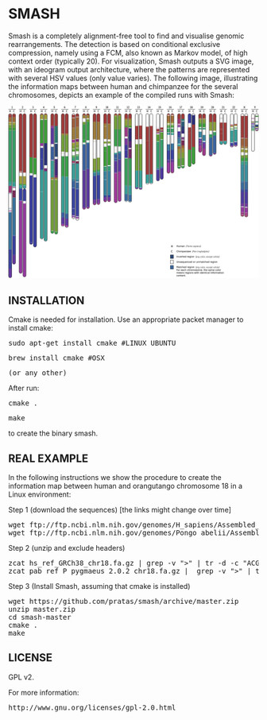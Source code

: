 # SMASH #

Smash is a completely alignment-free tool to find and visualise genomic rearrangements. The detection is based on conditional exclusive compression, namely using a FCM, also known as Markov model, of high context order (typically 20). For visualization, Smash outputs a SVG image, with an ideogram output architecture, where the patterns are represented with several HSV values (only value varies). The following image, illustrating the information maps between human and chimpanzee for the several chromosomes, depicts an example of the compiled runs with Smash: 

![ScreenShot](/HC.png)

## INSTALLATION ##
Cmake is needed for installation. Use an appropriate packet manager to install cmake:
<pre>sudo apt-get install cmake #LINUX UBUNTU</pre>
<pre>brew install cmake #OSX</pre>
<pre>(or any other)</pre>

After run:
<pre>cmake .</pre>
<pre>make</pre>
to create the binary smash.

## REAL EXAMPLE
In the following instructions we show the procedure to create the information map between human and orangutango chromosome 18 in a Linux environment:

Step 1 (download the sequences) [the links might change over time]
<pre>wget ftp://ftp.ncbi.nlm.nih.gov/genomes/H_sapiens/Assembled_chromosomes/seq/hs_ref_GRCh38_chr18.fa.gz
wget ftp://ftp.ncbi.nlm.nih.gov/genomes/Pongo_abelii/Assembled_chromosomes/seq/pab_ref_P_pygmaeus_2.0.2_chr18.fa.gz
</pre>

Step 2 (unzip and exclude headers)
<pre>zcat hs_ref_GRCh38_chr18.fa.gz | grep -v ">" | tr -d -c "ACGTN" > HS18
zcat pab_ref_P_pygmaeus_2.0.2_chr18.fa.gz |  grep -v ">" | tr -d -c "ACGTN" > PA18</pre>

Step 3 (Install Smash, assuming that cmake is installed)
<pre>
wget https://github.com/pratas/smash/archive/master.zip
unzip master.zip
cd smash-master
cmake .
make
</pre>

## LICENSE ##

GPL v2. 

For more information:
<pre>http://www.gnu.org/licenses/gpl-2.0.html</pre>

